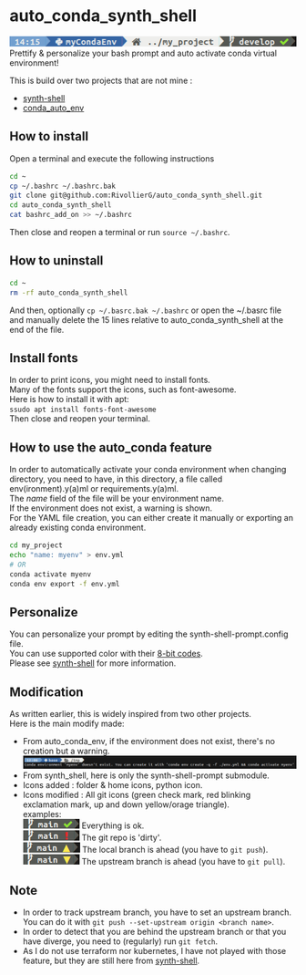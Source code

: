 # auto_conda_synth_shell

![ex](img/example.png)  
Prettify & personalize your bash prompt and auto activate conda virtual environment!  

This is build over two projects that are not mine :  

- [synth-shell](https://github.com/andresgongora/synth-shell)  
- [conda_auto_env](https://albertotb.com/Git-prompt-with-conda-and-conda-auto-env/)  

## How to install

Open a terminal and execute the following instructions  

```bash
cd ~
cp ~/.bashrc ~/.bashrc.bak
git clone git@github.com:RivollierG/auto_conda_synth_shell.git
cd auto_conda_synth_shell
cat bashrc_add_on >> ~/.bashrc
```

Then close and reopen a terminal or run `source ~/.bashrc`.  

## How to uninstall

```bash
cd ~
rm -rf auto_conda_synth_shell
```

And then, optionally `cp ~/.basrc.bak ~/.bashrc` or open the ~/.basrc file and manually delete the 15 lines relative to auto\_conda\_synth\_shell at the end of the file.

## Install fonts

In order to print icons, you might need to install fonts.  
Many of the fonts support the icons, such as font-awesome.  
Here is how to install it with apt:  
`ssudo apt install fonts-font-awesome`  
Then close and reopen your terminal.  

## How to use the auto_conda feature

In order to automatically activate your conda environment when changing directory, you need to have, in this directory, a file called env(ironment).y(a)ml or requirements.y(a)ml.  
The _name_ field of the file will be your environment name.  
If the environment does not exist, a warning is shown.  
For the YAML file creation, you can either create it manually or exporting an already existing conda environment.  

```bash
cd my_project
echo "name: myenv" > env.yml
# OR
conda activate myenv
conda env export -f env.yml
```

## Personalize

You can personalize your prompt by editing the synth-shell-prompt.config file.  
You can use supported color with their [8-bit codes](https://en.wikipedia.org/wiki/ANSI_escape_code#8-bit).  
Please see [synth-shell](https://github.com/andresgongora/synth-shell) for more information.  

## Modification

As written earlier, this is widely inspired from two other projects.  
Here is the main modify made:  

- From auto\_conda\_env, if the environment does not exist, there's no creation but a warning.  
![ex](img/warning.png)
- From synth_shell, here is only the synth-shell-prompt submodule.  
- Icons added : folder & home icons, python icon.  
- Icons modified : All git icons (green check mark, red blinking exclamation mark, up and down yellow/orage triangle).  
examples:  
![ex](img/ok.png) Everything is ok.  
![ex](img/dirty.png) The git repo is 'dirty'.  
![ex](img/up.png) The local branch is ahead (you have to `git push`).  
![ex](img/down.png) The upstream branch is ahead (you have to `git pull`).  
  
## Note

- In order to track upstream branch, you have to set an upstream branch. You can do it with `git push --set-upstream origin <branch name>`.  
- In order to detect that you are behind the upstream branch or that you have diverge, you need to (regularly) run `git fetch`.  
- As I do not use terraform nor kubernetes, I have not played with those feature, but they are still here from [synth-shell](https://github.com/andresgongora/synth-shell).  
